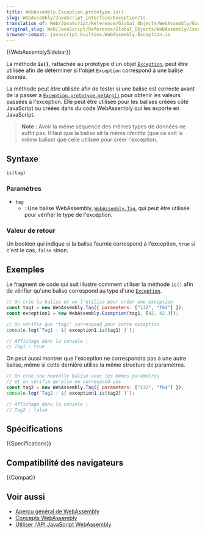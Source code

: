 ```yaml
---
title: WebAssembly.Exception.prototype.is()
slug: WebAssembly/JavaScript_interface/Exception/is
translation_of: Web/JavaScript/Reference/Global_Objects/WebAssembly/Exception/is
original_slug: Web/JavaScript/Reference/Global_Objects/WebAssembly/Exception/is
browser-compat: javascript.builtins.WebAssembly.Exception.is
---
```


{{WebAssemblySidebar}}

La méthode **`is()`**, rattachée au prototype d'un objet [`Exception`](/fr/docs/Web/JavaScript/Reference/Global_Objects/WebAssembly/Exception), peut être utilisée afin de déterminer si l'objet `Exception` correspond à une balise donnée.

La méthode peut être utilisée afin de tester si une balise est correcte avant de la passer à [`Exception.prototype.getArg()`](/fr/docs/Web/JavaScript/Reference/Global_Objects/WebAssembly/Exception/getArg) pour obtenir les valeurs passées à l'exception. Elle peut être utilisée pour les balises créées côté JavaScript ou créées dans du code WebAssembly qui les exporte en JavaScript.

> **Note :** Avoir la même séquence des mêmes types de données ne suffit pas. Il faut que la balise ait la même _identité_ (que ce soit la même balise) que celle utilisée pour créer l'exception.

## Syntaxe

```js
is(tag)
```

### Paramètres

- `tag`
  - : Une balise WebAssembly, [`WebAssembly.Tag`](/fr/docs/Web/JavaScript/Reference/Global_Objects/WebAssembly/Tag), qui peut être utilisée pour vérifier le type de l'exception.

### Valeur de retour

Un booléen qui indique si la balise fournie correspond à l'exception, `true` si c'est le cas, `false` sinon.

## Exemples

Le fragment de code qui suit illustre comment utiliser la méthode `is()` afin de vérifier qu'une balise correspond au type d'une [`Exception`](/fr/docs/Web/JavaScript/Reference/Global_Objects/WebAssembly/Exception).

```js
// On crée la balise et on l'utilise pour créer une exception
const tag1 = new WebAssembly.Tag({ parameters: ["i32", "f64"] });
const exception1 = new WebAssembly.Exception(tag1, [42, 42.3]);

// On vérifie que "tag1" correspond pour cette exception
console.log(`Tag1 : ${ exception1.is(tag1) }`);

// Affichage dans la console :
// Tag1 : true
```

On peut aussi montrer que l'exception ne correspondra pas à une autre balise, même si cette dernière utilise la même structure de paramètres.

```js
// On crée une nouvelle balise avec les mêmes paramètres
// et on vérifie qu'elle ne correspond pas
const tag2 = new WebAssembly.Tag({ parameters: ["i32", "f64"] });
console.log(`Tag2 : ${ exception1.is(tag2) }`);

// Affichage dans la console :
// Tag2 : false
```

## Spécifications

{{Specifications}}

## Compatibilité des navigateurs

{{Compat}}

## Voir aussi

- [Aperçu général de WebAssembly](/fr/docs/WebAssembly)
- [Concepts WebAssembly](/fr/docs/WebAssembly/Concepts)
- [Utiliser l'API JavaScript WebAssembly](/fr/docs/WebAssembly/Using_the_JavaScript_API)
